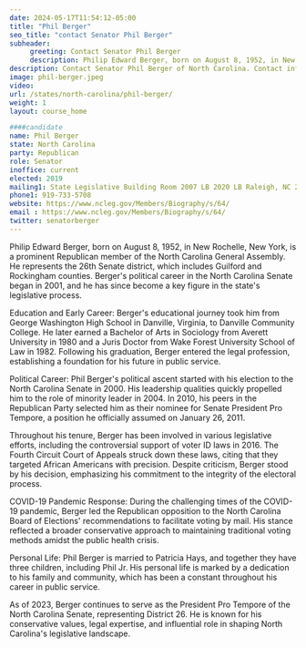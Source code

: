 ```yaml
---
date: 2024-05-17T11:54:12-05:00
title: "Phil Berger"
seo_title: "contact Senator Phil Berger"
subheader:
     greeting: Contact Senator Phil Berger
     description: Philip Edward Berger, born on August 8, 1952, in New Rochelle, New York, is a prominent Republican member of the North Carolina General Assembly. He represents the 26th Senate district, which includes Guilford and Rockingham counties.
description: Contact Senator Phil Berger of North Carolina. Contact information for Phil Berger includes email address, phone number, and mailing address.
image: phil-berger.jpeg
video:
url: /states/north-carolina/phil-berger/
weight: 1
layout: course_home

####candidate
name: Phil Berger
state: North Carolina
party: Republican
role: Senator
inoffice: current
elected: 2019
mailing1: State Legislative Building Room 2007 LB 2020 LB Raleigh, NC 27603-2808
phone1: 919-733-5708
website: https://www.ncleg.gov/Members/Biography/s/64/
email : https://www.ncleg.gov/Members/Biography/s/64/
twitter: senatorberger
---
```

Philip Edward Berger, born on August 8, 1952, in New Rochelle, New York, is a prominent Republican member of the North Carolina General Assembly. He represents the 26th Senate district, which includes Guilford and Rockingham counties. Berger's political career in the North Carolina Senate began in 2001, and he has since become a key figure in the state's legislative process.

Education and Early Career:
Berger's educational journey took him from George Washington High School in Danville, Virginia, to Danville Community College. He later earned a Bachelor of Arts in Sociology from Averett University in 1980 and a Juris Doctor from Wake Forest University School of Law in 1982. Following his graduation, Berger entered the legal profession, establishing a foundation for his future in public service.

Political Career:
Phil Berger's political ascent started with his election to the North Carolina Senate in 2000. His leadership qualities quickly propelled him to the role of minority leader in 2004. In 2010, his peers in the Republican Party selected him as their nominee for Senate President Pro Tempore, a position he officially assumed on January 26, 2011.

Throughout his tenure, Berger has been involved in various legislative efforts, including the controversial support of voter ID laws in 2016. The Fourth Circuit Court of Appeals struck down these laws, citing that they targeted African Americans with precision. Despite criticism, Berger stood by his decision, emphasizing his commitment to the integrity of the electoral process.

COVID-19 Pandemic Response:
During the challenging times of the COVID-19 pandemic, Berger led the Republican opposition to the North Carolina Board of Elections' recommendations to facilitate voting by mail. His stance reflected a broader conservative approach to maintaining traditional voting methods amidst the public health crisis.

Personal Life:
Phil Berger is married to Patricia Hays, and together they have three children, including Phil Jr. His personal life is marked by a dedication to his family and community, which has been a constant throughout his career in public service.

As of 2023, Berger continues to serve as the President Pro Tempore of the North Carolina Senate, representing District 26. He is known for his conservative values, legal expertise, and influential role in shaping North Carolina's legislative landscape.
